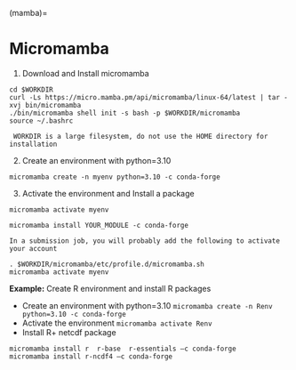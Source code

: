 (mamba)=

# Micromamba

1. Download  and Install micromamba
   
```
cd $WORKDIR
curl -Ls https://micro.mamba.pm/api/micromamba/linux-64/latest | tar -xvj bin/micromamba
./bin/micromamba shell init -s bash -p $WORKDIR/micromamba
source ~/.bashrc
```

```{warning}
 WORKDIR is a large filesystem, do not use the HOME directory for installation
```

2. Create an environment with python=3.10

   
```
micromamba create -n myenv python=3.10 -c conda-forge
```


3. Activate the environment and Install a package

   
```
micromamba activate myenv

micromamba install YOUR_MODULE -c conda-forge
```


```{warning}
In a submission job, you will probably add the following to activate your account
```

```
. $WORKDIR/micromamba/etc/profile.d/micromamba.sh
micromamba activate myenv

```

**Example:** Create R environment and install R packages


- Create an environment with python=3.10
        ```micromamba create -n Renv python=3.10 -c conda-forge```
- Activate the environment
        ```micromamba activate Renv```
- Install  R+  netcdf package

```
micromamba install r  r-base  r-essentials –c conda-forge
micromamba install r-ncdf4 –c conda-forge
```

 
